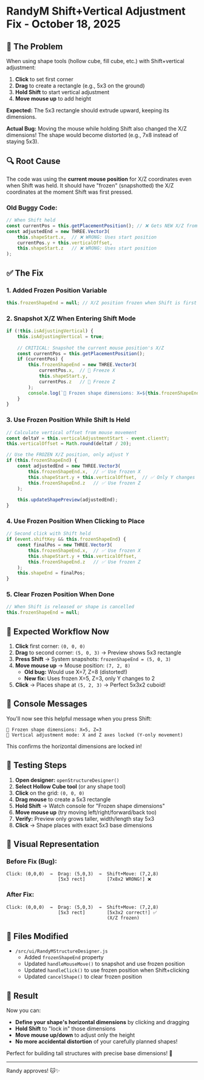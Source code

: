 # RandyM Shift+Vertical Adjustment Fix - October 18, 2025

## 🐛 The Problem

When using shape tools (hollow cube, fill cube, etc.) with Shift+vertical adjustment:

1. **Click** to set first corner
2. **Drag** to create a rectangle (e.g., 5x3 on the ground) 
3. **Hold Shift** to start vertical adjustment
4. **Move mouse up** to add height

**Expected:** The 5x3 rectangle should extrude upward, keeping its dimensions.

**Actual Bug:** Moving the mouse while holding Shift also changed the X/Z dimensions! The shape would become distorted (e.g., 7x8 instead of staying 5x3).

## 🔍 Root Cause

The code was using the **current mouse position** for X/Z coordinates even when Shift was held. It should have "frozen" (snapshotted) the X/Z coordinates at the moment Shift was first pressed.

### Old Buggy Code:
```javascript
// When Shift held
const currentPos = this.getPlacementPosition(); // ❌ Gets NEW X/Z from mouse!
const adjustedEnd = new THREE.Vector3(
    this.shapeStart.x,  // ❌ WRONG: Uses start position
    currentPos.y + this.verticalOffset,
    this.shapeStart.z   // ❌ WRONG: Uses start position
);
```

## ✅ The Fix

### 1. Added Frozen Position Variable
```javascript
this.frozenShapeEnd = null; // X/Z position frozen when Shift is first pressed
```

### 2. Snapshot X/Z When Entering Shift Mode
```javascript
if (!this.isAdjustingVertical) {
    this.isAdjustingVertical = true;
    
    // CRITICAL: Snapshot the current mouse position's X/Z
    const currentPos = this.getPlacementPosition();
    if (currentPos) {
        this.frozenShapeEnd = new THREE.Vector3(
            currentPos.x,  // 📸 Freeze X
            this.shapeStart.y,
            currentPos.z   // 📸 Freeze Z
        );
        console.log(`📸 Frozen shape dimensions: X=${this.frozenShapeEnd.x}, Z=${this.frozenShapeEnd.z}`);
    }
}
```

### 3. Use Frozen Position While Shift Is Held
```javascript
// Calculate vertical offset from mouse movement
const deltaY = this.verticalAdjustmentStart - event.clientY;
this.verticalOffset = Math.round(deltaY / 20);

// Use the FROZEN X/Z position, only adjust Y
if (this.frozenShapeEnd) {
    const adjustedEnd = new THREE.Vector3(
        this.frozenShapeEnd.x,  // ✅ Use frozen X
        this.shapeStart.y + this.verticalOffset,  // ✅ Only Y changes
        this.frozenShapeEnd.z   // ✅ Use frozen Z
    );
    
    this.updateShapePreview(adjustedEnd);
}
```

### 4. Use Frozen Position When Clicking to Place
```javascript
// Second click with Shift held
if (event.shiftKey && this.frozenShapeEnd) {
    const finalPos = new THREE.Vector3(
        this.frozenShapeEnd.x,  // ✅ Use frozen X
        this.shapeStart.y + this.verticalOffset,
        this.frozenShapeEnd.z   // ✅ Use frozen Z
    );
    this.shapeEnd = finalPos;
}
```

### 5. Clear Frozen Position When Done
```javascript
// When Shift is released or shape is cancelled
this.frozenShapeEnd = null;
```

## 🎯 Expected Workflow Now

1. **Click** first corner: `(0, 0, 0)`
2. **Drag** to second corner: `(5, 0, 3)` → Preview shows 5x3 rectangle
3. **Press Shift** → System snapshots: `frozenShapeEnd = (5, 0, 3)` 
4. **Move mouse up** → Mouse position: `(7, 2, 8)` 
   - **Old bug:** Would use X=7, Z=8 (distorted!)
   - **New fix:** Uses frozen X=5, Z=3, only Y changes to 2
5. **Click** → Places shape at `(5, 2, 3)` → Perfect 5x3x2 cuboid!

## 📝 Console Messages

You'll now see this helpful message when you press Shift:

```
📸 Frozen shape dimensions: X=5, Z=3
📏 Vertical adjustment mode: X and Z axes locked (Y-only movement)
```

This confirms the horizontal dimensions are locked in!

## 🧪 Testing Steps

1. **Open designer:** `openStructureDesigner()`
2. **Select Hollow Cube tool** (or any shape tool)
3. **Click** on the grid: `(0, 0, 0)`
4. **Drag mouse** to create a 5x3 rectangle
5. **Hold Shift** → Watch console for "Frozen shape dimensions"
6. **Move mouse up** (try moving left/right/forward/back too)
7. **Verify:** Preview only grows taller, width/length stay 5x3
8. **Click** → Shape places with exact 5x3 base dimensions

## 🎨 Visual Representation

### Before Fix (Bug):
```
Click: (0,0,0)  →  Drag: (5,0,3)  →  Shift+Move: (7,2,8)
                   [5x3 rect]        [7x8x2 WRONG!] ❌
```

### After Fix:
```
Click: (0,0,0)  →  Drag: (5,0,3)  →  Shift+Move: (7,2,8)
                   [5x3 rect]        [5x3x2 correct!] ✅
                                     (X/Z frozen)
```

## 🔧 Files Modified

- `/src/ui/RandyMStructureDesigner.js`
  - Added `frozenShapeEnd` property
  - Updated `handleMouseMove()` to snapshot and use frozen position
  - Updated `handleClick()` to use frozen position when Shift+clicking
  - Updated `cancelShape()` to clear frozen position

## 🎉 Result

Now you can:
- **Define your shape's horizontal dimensions** by clicking and dragging
- **Hold Shift** to "lock in" those dimensions
- **Move mouse up/down** to adjust only the height
- **No more accidental distortion** of your carefully planned shapes!

Perfect for building tall structures with precise base dimensions! 🏰

---

Randy approves! 🐱✨
